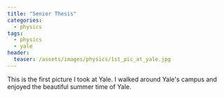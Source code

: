 ```yaml
---
title: "Senior Thesis"
categories:
  - physics
tags:
  - physics
  - yale
header:
  teaser: /assets/images/physics/1st_pic_at_yale.jpg
---
```


This is the first picture I took at Yale. I walked around Yale's campus and enjoyed the beautiful summer time of Yale.